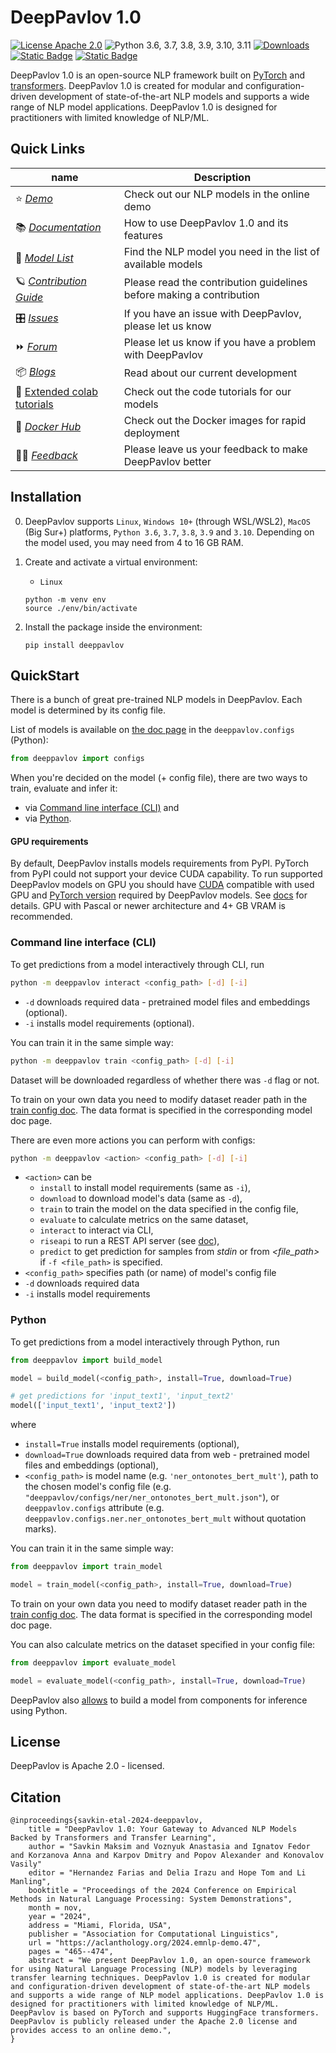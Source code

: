 # DeepPavlov 1.0

[![License Apache 2.0](https://img.shields.io/badge/license-Apache%202.0-blue.svg)](LICENSE)
![Python 3.6, 3.7, 3.8, 3.9, 3.10, 3.11](https://img.shields.io/badge/python-3.6%20%7C%203.7%20%7C%203.8%20%7C%203.9%20%7C%203.10%20%7C%203.11-green.svg)
[![Downloads](https://pepy.tech/badge/deeppavlov)](https://pepy.tech/project/deeppavlov)
[![Static Badge](https://img.shields.io/badge/DeepPavlov%20Community-blue)](https://forum.deeppavlov.ai/)
[![Static Badge](https://img.shields.io/badge/DeepPavlov%20Demo-blue)](https://demo.deeppavlov.ai/)


DeepPavlov 1.0 is an open-source NLP framework built on [PyTorch](https://pytorch.org/) and [transformers](https://github.com/huggingface/transformers). DeepPavlov 1.0 is created for modular and configuration-driven development of state-of-the-art NLP models and supports a wide range of NLP model applications. DeepPavlov 1.0 is designed for practitioners with limited knowledge of NLP/ML.

## Quick Links

|name|Description|
|--|--|
| ⭐️ [*Demo*](https://demo.deeppavlov.ai/)|Check out our NLP models in the online demo|
| 📚 [*Documentation*](http://docs.deeppavlov.ai/)|How to use DeepPavlov 1.0 and its features|
| 🚀 [*Model List*](http://docs.deeppavlov.ai/en/master/features/overview.html)|Find the NLP model you need in the list of available models|
| 🪐 [*Contribution Guide*](http://docs.deeppavlov.ai/en/master/devguides/contribution_guide.html)|Please read the contribution guidelines before making a contribution|
| 🎛 [*Issues*](https://github.com/deeppavlov/DeepPavlov/issues)|If you have an issue with DeepPavlov, please let us know|
| ⏩ [*Forum*](https://forum.deeppavlov.ai/)|Please let us know if you have a problem with DeepPavlov|
| 📦 [*Blogs*](https://medium.com/deeppavlov)|Read about our current development|
| 🦙 [Extended colab tutorials](https://github.com/deeppavlov/dp_tutorials)|Check out the code tutorials for our models|
| 🌌 [*Docker Hub*](https://hub.docker.com/u/deeppavlov/)|Check out the Docker images for rapid deployment|
| 👩‍🏫 [*Feedback*](https://forms.gle/i64fowQmiVhMMC7f9)|Please leave us your feedback to make DeepPavlov better|


## Installation

0. DeepPavlov supports `Linux`, `Windows 10+` (through WSL/WSL2), `MacOS` (Big Sur+) platforms, `Python 3.6`, `3.7`, `3.8`, `3.9` and `3.10`.
    Depending on the model used, you may need from 4 to 16 GB RAM.

1. Create and activate a virtual environment:
    * `Linux`

    ```
    python -m venv env
    source ./env/bin/activate
    ```

2. Install the package inside the environment:

    ```
    pip install deeppavlov
    ```

## QuickStart

There is a bunch of great pre-trained NLP models in DeepPavlov. Each model is
determined by its config file.

List of models is available on
[the doc page](http://docs.deeppavlov.ai/en/master/features/overview.html) in
the `deeppavlov.configs` (Python):

```python
from deeppavlov import configs
```

When you're decided on the model (+ config file), there are two ways to train,
evaluate and infer it:

* via [Command line interface (CLI)](#command-line-interface-cli) and
* via [Python](#python).

#### GPU requirements

By default, DeepPavlov installs models requirements from PyPI. PyTorch from PyPI could not support your device CUDA
capability. To run supported DeepPavlov models on GPU you should have [CUDA](https://developer.nvidia.com/cuda-toolkit)
compatible with used GPU and [PyTorch version](deeppavlov/requirements/pytorch.txt) required by DeepPavlov models.
See [docs](https://docs.deeppavlov.ai/en/master/intro/quick_start.html#using-gpu) for details.
GPU with Pascal or newer architecture and 4+ GB VRAM is recommended.

### Command line interface (CLI)

To get predictions from a model interactively through CLI, run

```bash
python -m deeppavlov interact <config_path> [-d] [-i]
```

* `-d` downloads required data - pretrained model files and embeddings (optional).
* `-i` installs model requirements (optional).

You can train it in the same simple way:

```bash
python -m deeppavlov train <config_path> [-d] [-i]
```

Dataset will be downloaded regardless of whether there was `-d` flag or not.

To train on your own data you need to modify dataset reader path in the
[train config doc](http://docs.deeppavlov.ai/en/master/intro/config_description.html#train-config).
The data format is specified in the corresponding model doc page.

There are even more actions you can perform with configs:

```bash
python -m deeppavlov <action> <config_path> [-d] [-i]
```

* `<action>` can be
  * `install` to install model requirements (same as `-i`),
  * `download` to download model's data (same as `-d`),
  * `train` to train the model on the data specified in the config file,
  * `evaluate` to calculate metrics on the same dataset,
  * `interact` to interact via CLI,
  * `riseapi` to run a REST API server (see
    [doc](http://docs.deeppavlov.ai/en/master/integrations/rest_api.html)),
  * `predict` to get prediction for samples from *stdin* or from
      *<file_path>* if `-f <file_path>` is specified.
* `<config_path>` specifies path (or name) of model's config file
* `-d` downloads required data
* `-i` installs model requirements

### Python

To get predictions from a model interactively through Python, run

```python
from deeppavlov import build_model

model = build_model(<config_path>, install=True, download=True)

# get predictions for 'input_text1', 'input_text2'
model(['input_text1', 'input_text2'])
```

where

* `install=True` installs model requirements (optional),
* `download=True` downloads required data from web - pretrained model files and embeddings (optional),
* `<config_path>` is model name (e.g. `'ner_ontonotes_bert_mult'`), path to the chosen model's config file (e.g.
  `"deeppavlov/configs/ner/ner_ontonotes_bert_mult.json"`),  or `deeppavlov.configs` attribute (e.g.
  `deeppavlov.configs.ner.ner_ontonotes_bert_mult` without quotation marks).

You can train it in the same simple way:

```python
from deeppavlov import train_model 

model = train_model(<config_path>, install=True, download=True)
```

To train on your own data you need to modify dataset reader path in the
[train config doc](http://docs.deeppavlov.ai/en/master/intro/config_description.html#train-config).
The data format is specified in the corresponding model doc page.

You can also calculate metrics on the dataset specified in your config file:

```python
from deeppavlov import evaluate_model 

model = evaluate_model(<config_path>, install=True, download=True)
```

DeepPavlov also [allows](https://docs.deeppavlov.ai/en/master/intro/python.html) to build a model from components for
inference using Python.

## License

DeepPavlov is Apache 2.0 - licensed.

## Citation
```
@inproceedings{savkin-etal-2024-deeppavlov,
    title = "DeepPavlov 1.0: Your Gateway to Advanced NLP Models Backed by Transformers and Transfer Learning",
    author = "Savkin Maksim and Voznyuk Anastasia and Ignatov Fedor and Korzanova Anna and Karpov Dmitry and Popov Alexander and Konovalov Vasily"
    editor = "Hernandez Farias and Delia Irazu and Hope Tom and Li Manling",
    booktitle = "Proceedings of the 2024 Conference on Empirical Methods in Natural Language Processing: System Demonstrations",
    month = nov,
    year = "2024",
    address = "Miami, Florida, USA",
    publisher = "Association for Computational Linguistics",
    url = "https://aclanthology.org/2024.emnlp-demo.47",
    pages = "465--474",
    abstract = "We present DeepPavlov 1.0, an open-source framework for using Natural Language Processing (NLP) models by leveraging transfer learning techniques. DeepPavlov 1.0 is created for modular and configuration-driven development of state-of-the-art NLP models and supports a wide range of NLP model applications. DeepPavlov 1.0 is designed for practitioners with limited knowledge of NLP/ML. DeepPavlov is based on PyTorch and supports HuggingFace transformers. DeepPavlov is publicly released under the Apache 2.0 license and provides access to an online demo.",
}
```